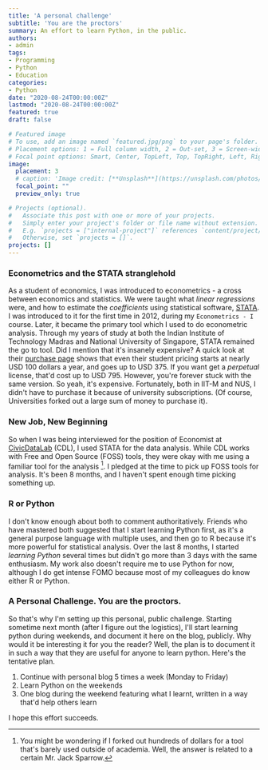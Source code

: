 ```yaml
---
title: 'A personal challenge'
subtitle: 'You are the proctors'
summary: An effort to learn Python, in the public.
authors:
- admin
tags:
- Programming
- Python
- Education
categories:
- Python
date: "2020-08-24T00:00:00Z"
lastmod: "2020-08-24T00:00:00Z"
featured: true
draft: false

# Featured image
# To use, add an image named `featured.jpg/png` to your page's folder.
# Placement options: 1 = Full column width, 2 = Out-set, 3 = Screen-width
# Focal point options: Smart, Center, TopLeft, Top, TopRight, Left, Right, BottomLeft, Bottom, BottomRight
image:
  placement: 3
  # caption: 'Image credit: [**Unsplash**](https://unsplash.com/photos/CpkOjOcXdUY)'
  focal_point: ""
  preview_only: true

# Projects (optional).
#   Associate this post with one or more of your projects.
#   Simply enter your project's folder or file name without extension.
#   E.g. `projects = ["internal-project"]` references `content/project/deep-learning/index.md`.
#   Otherwise, set `projects = []`.
projects: []
---
```


### Econometrics and the STATA stranglehold

As a student of economics, I was introduced to econometrics - a cross between economics and statistics. We were taught what _linear regressions_ were, and how to estimate the _coefficients_ using statistical software, [STATA](https://www.stata.com/). I was introduced to it for the first time in 2012, during my `Econometrics - I` course. Later, it became the primary tool which I used to do econometric analysis. Through my years of study at both the Indian Institute of Technology Madras and National University of Singapore, STATA remained the go to tool. Did I mention that it's insanely expensive? A quick look at their [purchase page](https://www.stata.com/order/new/edu/gradplans/student-pricing/) shows that even their student pricing starts at nearly USD 100 dollars a year, and goes up to USD 375. If you want get a _perpetual_ license, that'd cost up to USD 795. However, you're forever stuck with the same version. So yeah, it's expensive. Fortunately, both in IIT-M and NUS, I didn't have to purchase it because of university subscriptions. (Of course, Universities forked out a large sum of money to purchase it). 

### New Job, New Beginning

So when I was being interviewed for the position of Economist at [CivicDataLab](https://civicdatalab.in/) (CDL), I used STATA for the data analysis. While CDL works with Free and Open Source (FOSS) tools, they were okay with me using a familiar tool for the analysis [^1]. I pledged at the time to pick up FOSS tools for analysis. It's been 8 months, and I haven't spent enough time picking something up. 

### R or Python

I don't know enough about both to comment authoritatively. Friends who have mastered both suggested that I start learning Python first, as it's a general purpose language with multiple uses, and then go to R because it's more powerful for statistical analysis. Over the last 8 months, I started _learning Python_ several times but didn't go more than 3 days with the same enthusiasm. My work also doesn't require me to use Python for now, although I do get intense FOMO because most of my colleagues do know either R or Python. 

### A Personal Challenge. You are the proctors.

So that's why I'm setting up this personal, public challenge. Starting sometime next month (after I figure out the logistics), I'll start learning python during weekends, and document it here on the blog, publicly. Why would it be interesting it for you the reader? Well, the plan is to document it in such a way that they are useful for anyone to learn python. Here's the tentative plan. 

1. Continue with personal blog 5 times a week (Monday to Friday)
2. Learn Python on the weekends
3. One blog during the weekend featuring what I learnt, written in a way that'd help others learn

I hope this effort succeeds. 



[^1]: You might be wondering if I forked out hundreds of dollars for a tool that's barely used outside of academia. Well, the answer is related to a certain Mr. Jack Sparrow. 